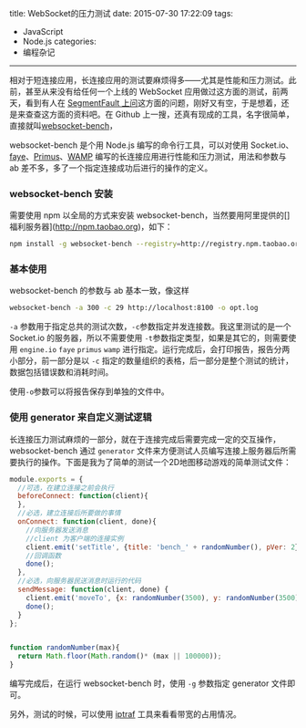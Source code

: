 title: WebSocket的压力测试
date: 2015-07-30 17:22:09
tags:
  - JavaScript
  - Node.js
categories:
  - 编程杂记
---

相对于短连接应用，长连接应用的测试要麻烦得多——尤其是性能和压力测试。此前，甚至从来没有给任何一个上线的 WebSocket 应用做过这方面的测试，前两天，看到有人在 [SegmentFault 上问](http://segmentfault.com/q/1010000003028043)这方面的问题，刚好又有空，于是想着，还是来查查这方面的资料吧。在 Github 上一搜，还真有现成的工具，名字很简单，直接就叫[websocket-bench](https://github.com/M6Web/websocket-bench)，

websocket-bench 是个用 Node.js 编写的命令行工具，可以对使用 Socket.io、[faye](https://github.com/faye/faye)、[Primus](https://github.com/primus/primus)、[WAMP](https://github.com/tavendo/WAMP) 编写的长连接应用进行性能和压力测试，用法和参数与 ab 差不多，多了一个指定连接成功后进行的操作的定义。

<!--more-->

### websocket-bench 安装

需要使用 npm 以全局的方式来安装 websocket-bench，当然要用阿里提供的[]福利服务器](http://npm.taobao.org)，如下：

```sh
npm install -g websocket-bench --registry=http://registry.npm.taobao.org
```

### 基本使用

websocket-bench 的参数与 ab 基本一致，像这样

```sh
websocket-bench -a 300 -c 29 http://localhost:8100 -o opt.log
```

`-a` 参数用于指定总共的测试次数，`-c`参数指定并发连接数。我这里测试的是一个 Socket.io 的服务器，所以不需要使用 `-t`参数指定类型，如果是其它的，则需要使用 `engine.io` `faye` `primus` `wamp` 进行指定。运行完成后，会打印报告，报告分两小部分，前一部分是以 `-c` 指定的数量组织的表格，后一部分是整个测试的统计，数据包括错误数和消耗时间。

使用`-o`参数可以将报告保存到单独的文件中。

### 使用 generator 来自定义测试逻辑

长连接压力测试麻烦的一部分，就在于连接完成后需要完成一定的交互操作，websocket-bench 通过 `generator` 文件来方便测试人员编写连接上服务器后所需要执行的操作。下面是我为了简单的测试一个2D地图移动游戏的简单测试文件：

```js
module.exports = {
  //可选，在建立连接之前会执行
  beforeConnect: function(client){
  },
  //必选，建立连接后所要做的事情
  onConnect: function(client, done){
    //向服务器发送消息
    //client 为客户端的连接实例
    client.emit('setTitle', {title: 'bench_' + randomNumber(), pVer: 2});
    //回调函数
    done();
  },
  //必选，向服务器民送消息时运行的代码
  sendMessage: function(client, done) {
    client.emit('moveTo', {x: randomNumber(3500), y: randomNumber(3500)});
    done();
  }
};


function randomNumber(max){
  return Math.floor(Math.random()* (max || 100000));
}
```

编写完成后，在运行 websocket-bench 时，使用 `-g` 参数指定 generator 文件即可。

另外，测试的时候，可以使用 [iptraf](http://iptraf.seul.org/) 工具来看看带宽的占用情况。